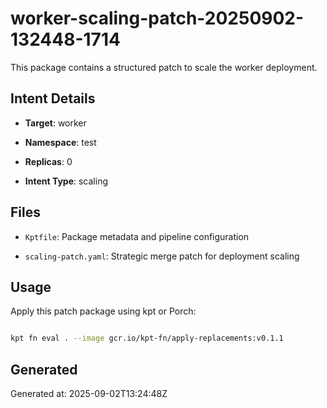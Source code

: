 # worker-scaling-patch-20250902-132448-1714



This package contains a structured patch to scale the worker deployment.



## Intent Details

- **Target**: worker

- **Namespace**: test  

- **Replicas**: 0

- **Intent Type**: scaling



## Files

- `Kptfile`: Package metadata and pipeline configuration

- `scaling-patch.yaml`: Strategic merge patch for deployment scaling



## Usage

Apply this patch package using kpt or Porch:



```bash

kpt fn eval . --image gcr.io/kpt-fn/apply-replacements:v0.1.1

```



## Generated

Generated at: 2025-09-02T13:24:48Z

